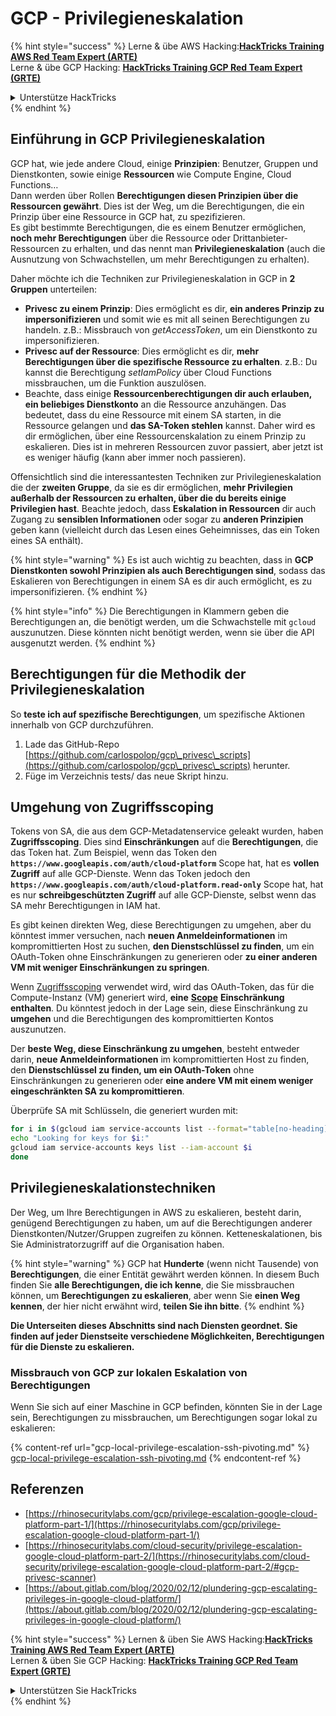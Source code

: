 # GCP - Privilegieneskalation

{% hint style="success" %}
Lerne & übe AWS Hacking:<img src="../../../.gitbook/assets/image (1).png" alt="" data-size="line">[**HackTricks Training AWS Red Team Expert (ARTE)**](https://training.hacktricks.xyz/courses/arte)<img src="../../../.gitbook/assets/image (1).png" alt="" data-size="line">\
Lerne & übe GCP Hacking: <img src="../../../.gitbook/assets/image (2).png" alt="" data-size="line">[**HackTricks Training GCP Red Team Expert (GRTE)**<img src="../../../.gitbook/assets/image (2).png" alt="" data-size="line">](https://training.hacktricks.xyz/courses/grte)

<details>

<summary>Unterstütze HackTricks</summary>

* Überprüfe die [**Abonnementpläne**](https://github.com/sponsors/carlospolop)!
* **Tritt der** 💬 [**Discord-Gruppe**](https://discord.gg/hRep4RUj7f) oder der [**Telegram-Gruppe**](https://t.me/peass) bei oder **folge** uns auf **Twitter** 🐦 [**@hacktricks\_live**](https://twitter.com/hacktricks\_live)**.**
* **Teile Hacking-Tricks, indem du PRs an die** [**HackTricks**](https://github.com/carlospolop/hacktricks) und [**HackTricks Cloud**](https://github.com/carlospolop/hacktricks-cloud) GitHub-Repos einreichst.

</details>
{% endhint %}

## Einführung in GCP Privilegieneskalation <a href="#introduction-to-gcp-privilege-escalation" id="introduction-to-gcp-privilege-escalation"></a>

GCP hat, wie jede andere Cloud, einige **Prinzipien**: Benutzer, Gruppen und Dienstkonten, sowie einige **Ressourcen** wie Compute Engine, Cloud Functions…\
Dann werden über Rollen **Berechtigungen diesen Prinzipien über die Ressourcen gewährt**. Dies ist der Weg, um die Berechtigungen, die ein Prinzip über eine Ressource in GCP hat, zu spezifizieren.\
Es gibt bestimmte Berechtigungen, die es einem Benutzer ermöglichen, **noch mehr Berechtigungen** über die Ressource oder Drittanbieter-Ressourcen zu erhalten, und das nennt man **Privilegieneskalation** (auch die Ausnutzung von Schwachstellen, um mehr Berechtigungen zu erhalten).

Daher möchte ich die Techniken zur Privilegieneskalation in GCP in **2 Gruppen** unterteilen:

* **Privesc zu einem Prinzip**: Dies ermöglicht es dir, **ein anderes Prinzip zu impersonifizieren** und somit wie es mit all seinen Berechtigungen zu handeln. z.B.: Missbrauch von _getAccessToken_, um ein Dienstkonto zu impersonifizieren.
* **Privesc auf der Ressource**: Dies ermöglicht es dir, **mehr Berechtigungen über die spezifische Ressource zu erhalten**. z.B.: Du kannst die Berechtigung _setIamPolicy_ über Cloud Functions missbrauchen, um die Funktion auszulösen.
* Beachte, dass einige **Ressourcenberechtigungen dir auch erlauben, ein beliebiges Dienstkonto** an die Ressource anzuhängen. Das bedeutet, dass du eine Ressource mit einem SA starten, in die Ressource gelangen und **das SA-Token stehlen** kannst. Daher wird es dir ermöglichen, über eine Ressourcenskalation zu einem Prinzip zu eskalieren. Dies ist in mehreren Ressourcen zuvor passiert, aber jetzt ist es weniger häufig (kann aber immer noch passieren).

Offensichtlich sind die interessantesten Techniken zur Privilegieneskalation die der **zweiten Gruppe**, da sie es dir ermöglichen, **mehr Privilegien außerhalb der Ressourcen zu erhalten, über die du bereits einige Privilegien hast**. Beachte jedoch, dass **Eskalation in Ressourcen** dir auch Zugang zu **sensiblen Informationen** oder sogar zu **anderen Prinzipien** geben kann (vielleicht durch das Lesen eines Geheimnisses, das ein Token eines SA enthält).

{% hint style="warning" %}
Es ist auch wichtig zu beachten, dass in **GCP Dienstkonten sowohl Prinzipien als auch Berechtigungen sind**, sodass das Eskalieren von Berechtigungen in einem SA es dir auch ermöglicht, es zu impersonifizieren.
{% endhint %}

{% hint style="info" %}
Die Berechtigungen in Klammern geben die Berechtigungen an, die benötigt werden, um die Schwachstelle mit `gcloud` auszunutzen. Diese könnten nicht benötigt werden, wenn sie über die API ausgenutzt werden.
{% endhint %}

## Berechtigungen für die Methodik der Privilegieneskalation

So **teste ich auf spezifische Berechtigungen**, um spezifische Aktionen innerhalb von GCP durchzuführen.

1. Lade das GitHub-Repo [https://github.com/carlospolop/gcp\_privesc\_scripts](https://github.com/carlospolop/gcp\_privesc\_scripts) herunter.
2. Füge im Verzeichnis tests/ das neue Skript hinzu.

## Umgehung von Zugriffsscoping <a href="#bypassing-access-scopes" id="bypassing-access-scopes"></a>

Tokens von SA, die aus dem GCP-Metadatenservice geleakt wurden, haben **Zugriffsscoping**. Dies sind **Einschränkungen** auf die **Berechtigungen**, die das Token hat. Zum Beispiel, wenn das Token den **`https://www.googleapis.com/auth/cloud-platform`** Scope hat, hat es **vollen Zugriff** auf alle GCP-Dienste. Wenn das Token jedoch den **`https://www.googleapis.com/auth/cloud-platform.read-only`** Scope hat, hat es nur **schreibgeschützten Zugriff** auf alle GCP-Dienste, selbst wenn das SA mehr Berechtigungen in IAM hat.

Es gibt keinen direkten Weg, diese Berechtigungen zu umgehen, aber du könntest immer versuchen, nach **neuen Anmeldeinformationen** im kompromittierten Host zu suchen, **den Dienstschlüssel zu finden**, um ein OAuth-Token ohne Einschränkungen zu generieren oder **zu einer anderen VM mit weniger Einschränkungen zu springen**.

Wenn [Zugriffsscoping](https://cloud.google.com/compute/docs/access/service-accounts#accesscopesiam) verwendet wird, wird das OAuth-Token, das für die Compute-Instanz (VM) generiert wird, **eine** [**Scope**](https://oauth.net/2/scope/) **Einschränkung enthalten**. Du könntest jedoch in der Lage sein, diese Einschränkung zu **umgehen** und die Berechtigungen des kompromittierten Kontos auszunutzen.

Der **beste Weg, diese Einschränkung zu umgehen**, besteht entweder darin, **neue Anmeldeinformationen** im kompromittierten Host zu finden, den **Dienstschlüssel zu finden, um ein OAuth-Token** ohne Einschränkungen zu generieren oder **eine andere VM mit einem weniger eingeschränkten SA zu kompromittieren**.

Überprüfe SA mit Schlüsseln, die generiert wurden mit:
```bash
for i in $(gcloud iam service-accounts list --format="table[no-heading](email)"); do
echo "Looking for keys for $i:"
gcloud iam service-accounts keys list --iam-account $i
done
```
## Privilegieneskalationstechniken

Der Weg, um Ihre Berechtigungen in AWS zu eskalieren, besteht darin, genügend Berechtigungen zu haben, um auf die Berechtigungen anderer Dienstkonten/Nutzer/Gruppen zugreifen zu können. Ketteneskalationen, bis Sie Administratorzugriff auf die Organisation haben.

{% hint style="warning" %}
GCP hat **Hunderte** (wenn nicht Tausende) von **Berechtigungen**, die einer Entität gewährt werden können. In diesem Buch finden Sie **alle Berechtigungen, die ich kenne**, die Sie missbrauchen können, um **Berechtigungen zu eskalieren**, aber wenn Sie **einen Weg kennen**, der hier nicht erwähnt wird, **teilen Sie ihn bitte**.
{% endhint %}

**Die Unterseiten dieses Abschnitts sind nach Diensten geordnet. Sie finden auf jeder Dienstseite verschiedene Möglichkeiten, Berechtigungen für die Dienste zu eskalieren.**

### Missbrauch von GCP zur lokalen Eskalation von Berechtigungen

Wenn Sie sich auf einer Maschine in GCP befinden, könnten Sie in der Lage sein, Berechtigungen zu missbrauchen, um Berechtigungen sogar lokal zu eskalieren:

{% content-ref url="gcp-local-privilege-escalation-ssh-pivoting.md" %}
[gcp-local-privilege-escalation-ssh-pivoting.md](gcp-local-privilege-escalation-ssh-pivoting.md)
{% endcontent-ref %}

## Referenzen

* [https://rhinosecuritylabs.com/gcp/privilege-escalation-google-cloud-platform-part-1/](https://rhinosecuritylabs.com/gcp/privilege-escalation-google-cloud-platform-part-1/)
* [https://rhinosecuritylabs.com/cloud-security/privilege-escalation-google-cloud-platform-part-2/](https://rhinosecuritylabs.com/cloud-security/privilege-escalation-google-cloud-platform-part-2/#gcp-privesc-scanner)
* [https://about.gitlab.com/blog/2020/02/12/plundering-gcp-escalating-privileges-in-google-cloud-platform/](https://about.gitlab.com/blog/2020/02/12/plundering-gcp-escalating-privileges-in-google-cloud-platform/)

{% hint style="success" %}
Lernen & üben Sie AWS Hacking:<img src="../../../.gitbook/assets/image (1).png" alt="" data-size="line">[**HackTricks Training AWS Red Team Expert (ARTE)**](https://training.hacktricks.xyz/courses/arte)<img src="../../../.gitbook/assets/image (1).png" alt="" data-size="line">\
Lernen & üben Sie GCP Hacking: <img src="../../../.gitbook/assets/image (2).png" alt="" data-size="line">[**HackTricks Training GCP Red Team Expert (GRTE)**<img src="../../../.gitbook/assets/image (2).png" alt="" data-size="line">](https://training.hacktricks.xyz/courses/grte)

<details>

<summary>Unterstützen Sie HackTricks</summary>

* Überprüfen Sie die [**Abonnementpläne**](https://github.com/sponsors/carlospolop)!
* **Treten Sie der** 💬 [**Discord-Gruppe**](https://discord.gg/hRep4RUj7f) oder der [**Telegram-Gruppe**](https://t.me/peass) bei oder **folgen** Sie uns auf **Twitter** 🐦 [**@hacktricks\_live**](https://twitter.com/hacktricks\_live)**.**
* **Teilen Sie Hacking-Tricks, indem Sie PRs an die** [**HackTricks**](https://github.com/carlospolop/hacktricks) und [**HackTricks Cloud**](https://github.com/carlospolop/hacktricks-cloud) GitHub-Repos senden.

</details>
{% endhint %}
